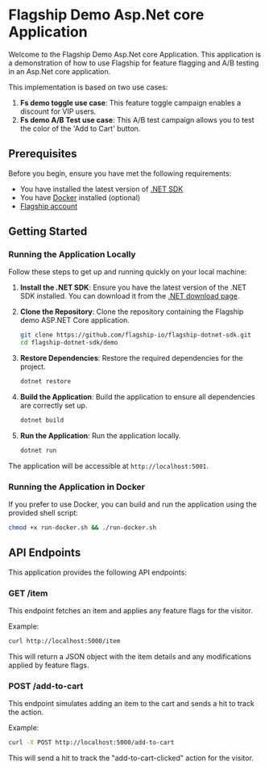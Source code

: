 # Flagship Demo Asp.Net core Application

Welcome to the Flagship Demo Asp.Net core Application. This application is a demonstration of how to use Flagship for feature flagging and A/B testing in an Asp.Net core application.

This implementation is based on two use cases:

1. **Fs demo toggle use case**: This feature toggle campaign enables a discount for VIP users.
2. **Fs demo A/B Test use case**: This A/B test campaign allows you to test the color of the 'Add to Cart' button.

## Prerequisites

Before you begin, ensure you have met the following requirements:

- You have installed the latest version of [.NET SDK](https://dotnet.microsoft.com/download)
- You have [Docker](https://www.docker.com/products/docker-desktop) installed (optional)
- [Flagship account](https://www.abtasty.com)

## Getting Started

### Running the Application Locally

Follow these steps to get up and running quickly on your local machine:

1. **Install the .NET SDK**: Ensure you have the latest version of the .NET SDK installed. You can download it from the [.NET download page](https://dotnet.microsoft.com/download).

2. **Clone the Repository**: Clone the repository containing the Flagship demo ASP.NET Core application.

    ```bash
    git clone https://github.com/flagship-io/flagship-dotnet-sdk.git
    cd flagship-dotnet-sdk/demo
    ```

3. **Restore Dependencies**: Restore the required dependencies for the project.

    ```bash
    dotnet restore
    ```

4. **Build the Application**: Build the application to ensure all dependencies are correctly set up.

    ```bash
    dotnet build
    ```

5. **Run the Application**: Run the application locally.

    ```bash
    dotnet run
    ```

The application will be accessible at `http://localhost:5001`.

### Running the Application in Docker

If you prefer to use Docker, you can build and run the application using the provided shell script:

```bash
chmod +x run-docker.sh && ./run-docker.sh
```

## API Endpoints

This application provides the following API endpoints:

### GET /item

This endpoint fetches an item and applies any feature flags for the visitor.

Example:

```bash
curl http://localhost:5000/item
```

This will return a JSON object with the item details and any modifications applied by feature flags.

### POST /add-to-cart

This endpoint simulates adding an item to the cart and sends a hit to track the action.

Example:

 ```bash
 curl -X POST http://localhost:5000/add-to-cart
 ```

 This will send a hit to track the "add-to-cart-clicked" action for the visitor.
